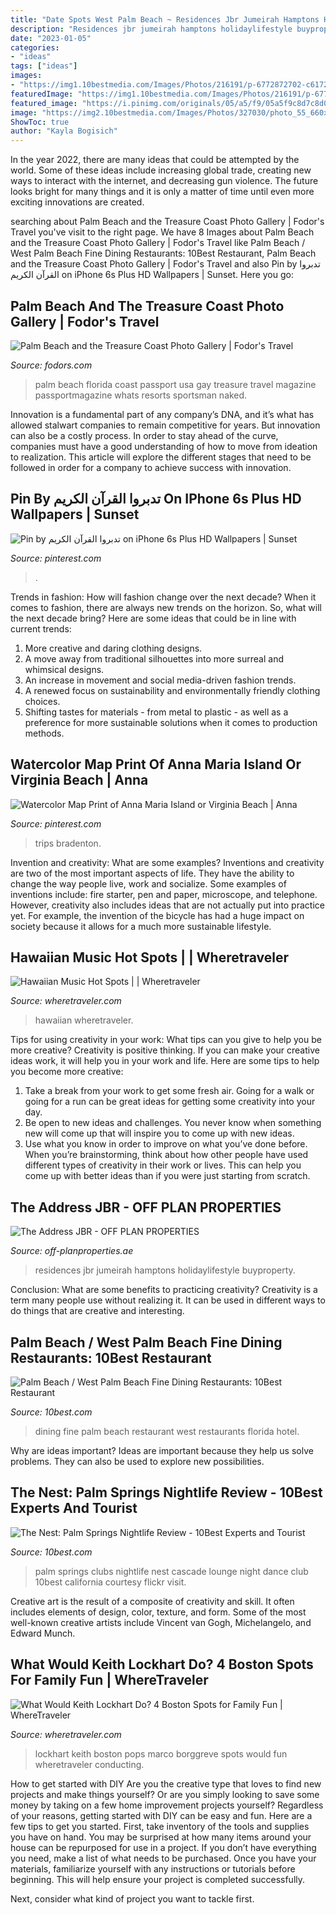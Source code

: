 ```yaml
---
title: "Date Spots West Palm Beach ~ Residences Jbr Jumeirah Hamptons Holidaylifestyle Buyproperty"
description: "Residences jbr jumeirah hamptons holidaylifestyle buyproperty"
date: "2023-01-05"
categories:
- "ideas"
tags: ["ideas"]
images:
- "https://img1.10bestmedia.com/Images/Photos/216191/p-6772872702-c617298330-z_59_330x220_201407171316.jpg"
featuredImage: "https://img1.10bestmedia.com/Images/Photos/216191/p-6772872702-c617298330-z_59_330x220_201407171316.jpg"
featured_image: "https://i.pinimg.com/originals/05/a5/f9/05a5f9c8d7c8d0edb267dd5303b69f3b.jpg"
image: "https://img2.10bestmedia.com/Images/Photos/327030/photo_55_660x440.jpg"
ShowToc: true
author: "Kayla Bogisich"
---
```



In the year 2022, there are many ideas that could be attempted by the world. Some of these ideas include increasing global trade, creating new ways to interact with the internet, and decreasing gun violence. The future looks bright for many things and it is only a matter of time until even more exciting innovations are created.

	

		
searching about Palm Beach and the Treasure Coast Photo Gallery | Fodor&#039;s Travel you've visit to the right page. We have 8 Images about Palm Beach and the Treasure Coast Photo Gallery | Fodor&#039;s Travel like Palm Beach / West Palm Beach Fine Dining Restaurants: 10Best Restaurant, Palm Beach and the Treasure Coast Photo Gallery | Fodor&#039;s Travel and also Pin by تدبروا القرآن الكريم on iPhone 6s Plus HD Wallpapers | Sunset. Here you go:
		
    
## Palm Beach And The Treasure Coast Photo Gallery | Fodor&#039;s Travel

<img loading=lazy src="https://assets.fodors.com/destinations/192/pier-beach-palm-beach-and-the-treasture-coast-florida-usa_980x650.jpg" onerror="this.onerror=null;this.src='https://tse1.mm.bing.net/th?id=OIP.vvE1k6dRq3hTQPwIam1TvQHaE6&amp;pid=15.1';" alt="Palm Beach and the Treasure Coast Photo Gallery | Fodor&#039;s Travel">

_Source: fodors.com_

>palm beach florida coast passport usa gay treasure travel magazine passportmagazine whats resorts sportsman naked. 

	

Innovation is a fundamental part of any company’s DNA, and it’s what has allowed stalwart companies to remain competitive for years. But innovation can also be a costly process. In order to stay ahead of the curve, companies must have a good understanding of how to move from ideation to realization. This article will explore the different stages that need to be followed in order for a company to achieve success with innovation.

    
## Pin By تدبروا القرآن الكريم On IPhone 6s Plus HD Wallpapers | Sunset

<img loading=lazy src="https://i.pinimg.com/originals/05/a5/f9/05a5f9c8d7c8d0edb267dd5303b69f3b.jpg" onerror="this.onerror=null;this.src='https://tse3.mm.bing.net/th?id=OIP.hKiwTgn9UNKRZ6r4RE-ldwHaNK&amp;pid=15.1';" alt="Pin by تدبروا القرآن الكريم on iPhone 6s Plus HD Wallpapers | Sunset">

_Source: pinterest.com_

>. 

	

Trends in fashion: How will fashion change over the next decade?
When it comes to fashion, there are always new trends on the horizon. So, what will the next decade bring? Here are some ideas that could be in line with current trends: 
1. More creative and daring clothing designs.
2. A move away from traditional silhouettes into more surreal and whimsical designs.
3. An increase in movement and social media-driven fashion trends.
4. A renewed focus on sustainability and environmentally friendly clothing choices. 
5. Shifting tastes for materials - from metal to plastic - as well as a preference for more sustainable solutions when it comes to production methods.

    
## Watercolor Map Print Of Anna Maria Island Or Virginia Beach | Anna

<img loading=lazy src="https://i.pinimg.com/736x/6f/1e/d3/6f1ed31be50ecfeee627c691450229ee.jpg" onerror="this.onerror=null;this.src='https://tse2.mm.bing.net/th?id=OIP.LNeYGexap6-bagd7BF-TzwHaKG&amp;pid=15.1';" alt="Watercolor Map Print of Anna Maria Island or Virginia Beach | Anna">

_Source: pinterest.com_

>trips bradenton. 

	

Invention and creativity: What are some examples?
Inventions and creativity are two of the most important aspects of life. They have the ability to change the way people live, work and socialize. Some examples of inventions include: fire starter, pen and paper, microscope, and telephone. However, creativity also includes ideas that are not actually put into practice yet. For example, the invention of the bicycle has had a huge impact on society because it allows for a much more sustainable lifestyle.

    
## Hawaiian Music Hot Spots | | Wheretraveler

<img loading=lazy src="https://www.wheretraveler.com/sites/default/files/OAHWM_1004SS_00030-1_831124724.jpg" onerror="this.onerror=null;this.src='https://tse4.mm.bing.net/th?id=OIP.MX5wYjsREktB0W-HO-3kSwHaEP&amp;pid=15.1';" alt="Hawaiian Music Hot Spots | | Wheretraveler">

_Source: wheretraveler.com_

>hawaiian wheretraveler. 

	

Tips for using creativity in your work: What tips can you give to help you be more creative?
Creativity is positive thinking. If you can make your creative ideas work, it will help you in your work and life. Here are some tips to help you become more creative: 
1. Take a break from your work to get some fresh air. Going for a walk or going for a run can be great ideas for getting some creativity into your day. 
2. Be open to new ideas and challenges. You never know when something new will come up that will inspire you to come up with new ideas. 
3. Use what you know in order to improve on what you’ve done before. When you’re brainstorming, think about how other people have used different types of creativity in their work or lives. This can help you come up with better ideas than if you were just starting from scratch. 

    
## The Address JBR - OFF PLAN PROPERTIES

<img loading=lazy src="https://off-planproperties.ae/wp-content/uploads/2020/03/the-address.jpg" onerror="this.onerror=null;this.src='https://tse1.mm.bing.net/th?id=OIP.xvF30UWjV2pa4fKyL87ywQHaEK&amp;pid=15.1';" alt="The Address JBR - OFF PLAN PROPERTIES">

_Source: off-planproperties.ae_

>residences jbr jumeirah hamptons holidaylifestyle buyproperty. 

	

Conclusion: What are some benefits to practicing creativity?
Creativity is a term many people use without realizing it. It can be used in different ways to do things that are creative and interesting.

    
## Palm Beach / West Palm Beach Fine Dining Restaurants: 10Best Restaurant

<img loading=lazy src="https://img2.10bestmedia.com/Images/Photos/327030/photo_55_660x440.jpg" onerror="this.onerror=null;this.src='https://tse3.mm.bing.net/th?id=OIP.L0bhojHkrygQS8Qj_pVAxAHaE8&amp;pid=15.1';" alt="Palm Beach / West Palm Beach Fine Dining Restaurants: 10Best Restaurant">

_Source: 10best.com_

>dining fine palm beach restaurant west restaurants florida hotel. 

	

Why are ideas important?
Ideas are important because they help us solve problems. They can also be used to explore new possibilities.

    
## The Nest: Palm Springs Nightlife Review - 10Best Experts And Tourist

<img loading=lazy src="https://img1.10bestmedia.com/Images/Photos/216191/p-6772872702-c617298330-z_59_330x220_201407171316.jpg" onerror="this.onerror=null;this.src='https://tse3.mm.bing.net/th?id=OIP.cetuCVdaV7MuDVboLXm2dwAAAA&amp;pid=15.1';" alt="The Nest: Palm Springs Nightlife Review - 10Best Experts and Tourist">

_Source: 10best.com_

>palm springs clubs nightlife nest cascade lounge night dance club 10best california courtesy flickr visit. 

	

Creative art is the result of a composite of creativity and skill. It often includes elements of design, color, texture, and form. Some of the most well-known creative artists include Vincent van Gogh, Michelangelo, and Edward Munch.

    
## What Would Keith Lockhart Do? 4 Boston Spots For Family Fun | WhereTraveler

<img loading=lazy src="https://www.wheretraveler.com/sites/default/files/styles/promoted_image_social_large/public/keith_lockhart_and_the_boston_pops_005_marco_borggreve.jpg?itok=RoPWNKaf" onerror="this.onerror=null;this.src='https://tse2.mm.bing.net/th?id=OIP.3uoOTMRpElVS60NYviGtJQHaDZ&amp;pid=15.1';" alt="What Would Keith Lockhart Do? 4 Boston Spots for Family Fun | WhereTraveler">

_Source: wheretraveler.com_

>lockhart keith boston pops marco borggreve spots would fun wheretraveler conducting. 

	

How to get started with DIY
Are you the creative type that loves to find new projects and make things yourself? Or are you simply looking to save some money by taking on a few home improvement projects yourself? Regardless of your reasons, getting started with DIY can be easy and fun. Here are a few tips to get you started.
First, take inventory of the tools and supplies you have on hand. You may be surprised at how many items around your house can be repurposed for use in a project. If you don’t have everything you need, make a list of what needs to be purchased. Once you have your materials, familiarize yourself with any instructions or tutorials before beginning. This will help ensure your project is completed successfully.

Next, consider what kind of project you want to tackle first.

